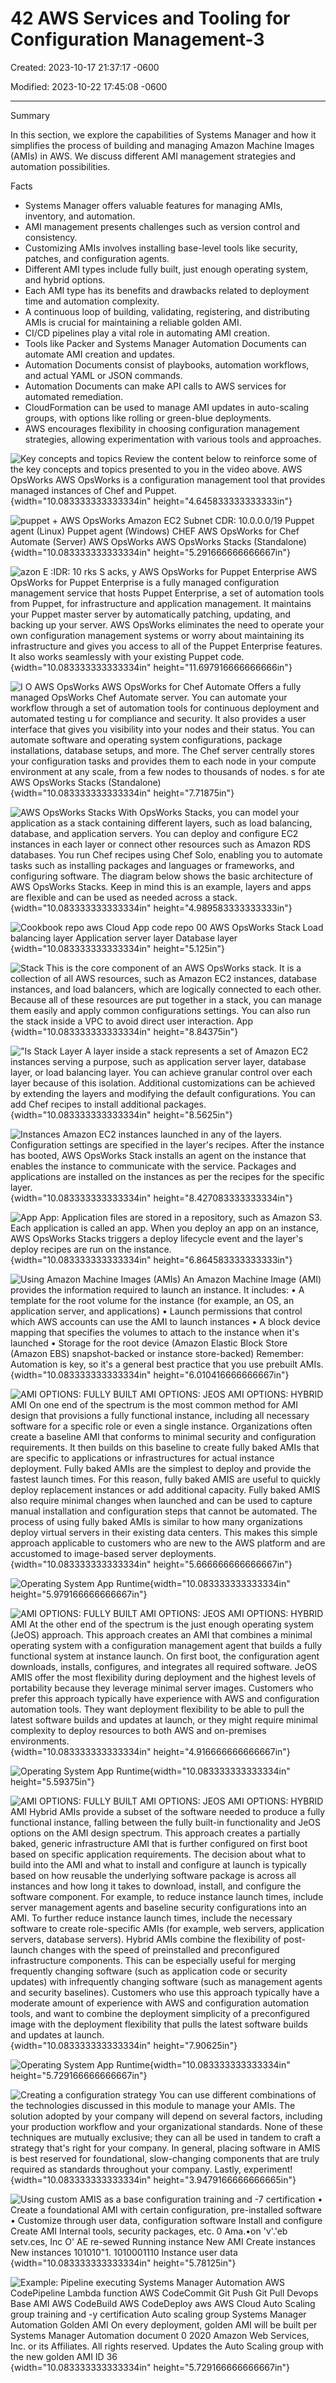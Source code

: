 # 42 AWS Services and Tooling for Configuration Management-3

Created: 2023-10-17 21:37:17 -0600

Modified: 2023-10-22 17:45:08 -0600

---

Summary

In this section, we explore the capabilities of Systems Manager and how it simplifies the process of building and managing Amazon Machine Images (AMIs) in AWS. We discuss different AMI management strategies and automation possibilities.

Facts

- Systems Manager offers valuable features for managing AMIs, inventory, and automation.
- AMI management presents challenges such as version control and consistency.
- Customizing AMIs involves installing base-level tools like security, patches, and configuration agents.
- Different AMI types include fully built, just enough operating system, and hybrid options.
- Each AMI type has its benefits and drawbacks related to deployment time and automation complexity.
- A continuous loop of building, validating, registering, and distributing AMIs is crucial for maintaining a reliable golden AMI.
- CI/CD pipelines play a vital role in automating AMI creation.
- Tools like Packer and Systems Manager Automation Documents can automate AMI creation and updates.
- Automation Documents consist of playbooks, automation workflows, and actual YAML or JSON commands.
- Automation Documents can make API calls to AWS services for automated remediation.
- CloudFormation can be used to manage AMI updates in auto-scaling groups, with options like rolling or green-blue deployments.
- AWS encourages flexibility in choosing configuration management strategies, allowing experimentation with various tools and approaches.







![Key concepts and topics Review the content below to reinforce some of the key concepts and topics presented to you in the video above. AWS OpsWorks AWS OpsWorks is a configuration management tool that provides managed instances of Chef and Puppet. ](../../../media/AWS-DevOps-Module-11-42-AWS-Services-and-Tooling-for-Configuration-Management-3-image1.png){width="10.083333333333334in" height="4.645833333333333in"}



![puppet + AWS OpsWorks Amazon EC2 Subnet CDR: 10.0.0.0/19 Puppet agent (Linux) Puppet agent (Windows) CHEF AWS OpsWorks for Chef Automate (Server) AWS OpsWorks AWS OpsWorks Stacks (Standalone) ](../../../media/AWS-DevOps-Module-11-42-AWS-Services-and-Tooling-for-Configuration-Management-3-image2.png){width="10.083333333333334in" height="5.291666666666667in"}



![azon E :IDR: 10 rks S acks, y AWS OpsWorks for Puppet Enterprise AWS OpsWorks for Puppet Enterprise is a fully managed configuration management service that hosts Puppet Enterprise, a set of automation tools from Puppet, for infrastructure and application management. It maintains your Puppet master server by automatically patching, updating, and backing up your server. AWS OpsWorks eliminates the need to operate your own configuration management systems or worry about maintaining its infrastructure and gives you access to all of the Puppet Enterprise features. It also works seamlessly with your existing Puppet code. ](../../../media/AWS-DevOps-Module-11-42-AWS-Services-and-Tooling-for-Configuration-Management-3-image3.png){width="10.083333333333334in" height="11.697916666666666in"}



![I O AWS OpsWorks AWS OpsWorks for Chef Automate Offers a fully managed OpsWorks Chef Automate server. You can automate your workflow through a set of automation tools for continuous deployment and automated testing u for compliance and security. It also provides a user interface that gives you visibility into your nodes and their status. You can automate software and operating system configurations, package installations, database setups, and more. The Chef server centrally stores your configuration tasks and provides them to each node in your compute environment at any scale, from a few nodes to thousands of nodes. s for ate AWS OpsWorks Stacks (Standalone) ](../../../media/AWS-DevOps-Module-11-42-AWS-Services-and-Tooling-for-Configuration-Management-3-image4.png){width="10.083333333333334in" height="7.71875in"}



![AWS OpsWorks Stacks With OpsWorks Stacks, you can model your application as a stack containing different layers, such as load balancing, database, and application servers. You can deploy and configure EC2 instances in each layer or connect other resources such as Amazon RDS databases. You run Chef recipes using Chef Solo, enabling you to automate tasks such as installing packages and languages or frameworks, and configuring software. The diagram below shows the basic architecture of AWS OpsWorks Stacks. Keep in mind this is an example, layers and apps are flexible and can be used as needed across a stack. ](../../../media/AWS-DevOps-Module-11-42-AWS-Services-and-Tooling-for-Configuration-Management-3-image5.png){width="10.083333333333334in" height="4.989583333333333in"}



![Cookbook repo aws Cloud App code repo 00 AWS OpsWorks Stack Load balancing layer Application server layer Database layer ](../../../media/AWS-DevOps-Module-11-42-AWS-Services-and-Tooling-for-Configuration-Management-3-image6.png){width="10.083333333333334in" height="5.125in"}



![Stack This is the core component of an AWS OpsWorks stack. It is a collection of all AWS resources, such as Amazon EC2 instances, database instances, and load balancers, which are logically connected to each other. Because all of these resources are put together in a stack, you can manage them easily and apply common configurations settings. You can also run the stack inside a VPC to avoid direct user interaction. App ](../../../media/AWS-DevOps-Module-11-42-AWS-Services-and-Tooling-for-Configuration-Management-3-image7.png){width="10.083333333333334in" height="8.84375in"}



!["Is Stack Layer A layer inside a stack represents a set of Amazon EC2 instances serving a purpose, such as application server layer, database layer, or load balancing layer. You can achieve granular control over each layer because of this isolation. Additional customizations can be achieved by extending the layers and modifying the default configurations. You can add Chef recipes to install additional packages. ](../../../media/AWS-DevOps-Module-11-42-AWS-Services-and-Tooling-for-Configuration-Management-3-image8.png){width="10.083333333333334in" height="8.5625in"}



![Instances Amazon EC2 instances launched in any of the layers. Configuration settings are specified in the layer's recipes. After the instance has booted, AWS OpsWorks Stack installs an agent on the instance that enables the instance to communicate with the service. Packages and applications are installed on the instances as per the recipes for the specific layer. ](../../../media/AWS-DevOps-Module-11-42-AWS-Services-and-Tooling-for-Configuration-Management-3-image9.png){width="10.083333333333334in" height="8.427083333333334in"}



![App App: Application files are stored in a repository, such as Amazon S3. Each application is called an app. When you deploy an app on an instance, AWS OpsWorks Stacks triggers a deploy lifecycle event and the layer's deploy recipes are run on the instance. ](../../../media/AWS-DevOps-Module-11-42-AWS-Services-and-Tooling-for-Configuration-Management-3-image10.png){width="10.083333333333334in" height="6.864583333333333in"}



![Using Amazon Machine Images (AMIs) An Amazon Machine Image (AMI) provides the information required to launch an instance. It includes: • A template for the root volume for the instance (for example, an OS, an application server, and applications) • Launch permissions that control which AWS accounts can use the AMI to launch instances • A block device mapping that specifies the volumes to attach to the instance when it's launched • Storage for the root device (Amazon Elastic Block Store (Amazon EBS) snapshot-backed or instance store-backed) Remember: Automation is key, so it's a general best practice that you use prebuilt AMIs. ](../../../media/AWS-DevOps-Module-11-42-AWS-Services-and-Tooling-for-Configuration-Management-3-image11.png){width="10.083333333333334in" height="6.010416666666667in"}



![AMI OPTIONS: FULLY BUILT AMI OPTIONS: JEOS AMI OPTIONS: HYBRID AMI On one end of the spectrum is the most common method for AMI design that provisions a fully functional instance, including all necessary software for a specific role or even a single instance. Organizations often create a baseline AMI that conforms to minimal security and configuration requirements. It then builds on this baseline to create fully baked AMIs that are specific to applications or infrastructures for actual instance deployment. Fully baked AMIs are the simplest to deploy and provide the fastest launch times. For this reason, fully baked AMIS are useful to quickly deploy replacement instances or add additional capacity. Fully baked AMIS also require minimal changes when launched and can be used to capture manual installation and configuration steps that cannot be automated. The process of using fully baked AMIs is similar to how many organizations deploy virtual servers in their existing data centers. This makes this simple approach applicable to customers who are new to the AWS platform and are accustomed to image-based server deployments. ](../../../media/AWS-DevOps-Module-11-42-AWS-Services-and-Tooling-for-Configuration-Management-3-image12.png){width="10.083333333333334in" height="5.666666666666667in"}



![Operating System App Runtime ](../../../media/AWS-DevOps-Module-11-42-AWS-Services-and-Tooling-for-Configuration-Management-3-image13.png){width="10.083333333333334in" height="5.979166666666667in"}



![AMI OPTIONS: FULLY BUILT AMI OPTIONS: JEOS AMI OPTIONS: HYBRID AMI At the other end of the spectrum is the just enough operating system (JeOS) approach. This approach creates an AMI that combines a minimal operating system with a configuration management agent that builds a fully functional system at instance launch. On first boot, the configuration agent downloads, installs, configures, and integrates all required software. JeOS AMIS offer the most flexibility during deployment and the highest levels of portability because they leverage minimal server images. Customers who prefer this approach typically have experience with AWS and configuration automation tools. They want deployment flexibility to be able to pull the latest software builds and updates at launch, or they might require minimal complexity to deploy resources to both AWS and on-premises environments. ](../../../media/AWS-DevOps-Module-11-42-AWS-Services-and-Tooling-for-Configuration-Management-3-image14.png){width="10.083333333333334in" height="4.916666666666667in"}



![Operating System App Runtime ](../../../media/AWS-DevOps-Module-11-42-AWS-Services-and-Tooling-for-Configuration-Management-3-image15.png){width="10.083333333333334in" height="5.59375in"}



![AMI OPTIONS: FULLY BUILT AMI OPTIONS: JEOS AMI OPTIONS: HYBRID AMI Hybrid AMIs provide a subset of the software needed to produce a fully functional instance, falling between the fully built-in functionality and JeOS options on the AMI design spectrum. This approach creates a partially baked, generic infrastructure AMI that is further configured on first boot based on specific application requirements. The decision about what to build into the AMI and what to install and configure at launch is typically based on how reusable the underlying software package is across all instances and how long it takes to download, install, and configure the software component. For example, to reduce instance launch times, include server management agents and baseline security configurations into an AMI. To further reduce instance launch times, include the necessary software to create role-specific AMIs (for example, web servers, application servers, database servers). Hybrid AMIs combine the flexibility of post-launch changes with the speed of preinstalled and preconfigured infrastructure components. This can be especially useful for merging frequently changing software (such as application code or security updates) with infrequently changing software (such as management agents and security baselines). Customers who use this approach typically have a moderate amount of experience with AWS and configuration automation tools, and want to combine the deployment simplicity of a preconfigured image with the deployment flexibility that pulls the latest software builds and updates at launch. ](../../../media/AWS-DevOps-Module-11-42-AWS-Services-and-Tooling-for-Configuration-Management-3-image16.png){width="10.083333333333334in" height="7.90625in"}



![Operating System App Runtime ](../../../media/AWS-DevOps-Module-11-42-AWS-Services-and-Tooling-for-Configuration-Management-3-image17.png){width="10.083333333333334in" height="5.729166666666667in"}



![Creating a configuration strategy You can use different combinations of the technologies discussed in this module to manage your AMIs. The solution adopted by your company will depend on several factors, including your production workflow and your organizational standards. None of these techniques are mutually exclusive; they can all be used in tandem to craft a strategy that's right for your company. In general, placing software in AMIS is best reserved for foundational, slow-changing components that are truly required as standards throughout your company. Lastly, experiment! ](../../../media/AWS-DevOps-Module-11-42-AWS-Services-and-Tooling-for-Configuration-Management-3-image18.png){width="10.083333333333334in" height="3.9479166666666665in"}





![Using custom AMIS as a base configuration training and -7 certification • Create a foundational AMI with certain configuration, pre-installed software • Customize through user data, configuration software Install and configure Create AMI Internal tools, security packages, etc. 0 Ama.•on 'v'.'eb setv.ces, Inc O' AE re-sewed Running instance New AMI Create instances New instances 101010"1. 1010001110 Instance user data ](../../../media/AWS-DevOps-Module-11-42-AWS-Services-and-Tooling-for-Configuration-Management-3-image19.png){width="10.083333333333334in" height="5.78125in"}



![Example: Pipeline executing Systems Manager Automation AWS CodePipeline Lambda function AWS CodeCommit Git Push Git Pull Devops Base AMI AWS CodeBuild AWS CodeDeploy aws AWS Cloud Auto Scaling group training and -y certification Auto scaling group Systems Manager Automation Golden AMI On every deployment, golden AMI will be built per Systems Manager Automation document 0 2020 Amazon Web Services, Inc. or its Affiliates. All rights reserved. Updates the Auto Scaling group with the new golden AMI ID 36 ](../../../media/AWS-DevOps-Module-11-42-AWS-Services-and-Tooling-for-Configuration-Management-3-image20.png){width="10.083333333333334in" height="5.729166666666667in"}






















